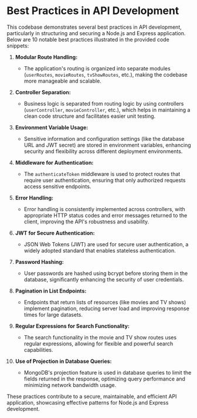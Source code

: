# Best Practices in API Development

This codebase demonstrates several best practices in API development, particularly in structuring and securing a Node.js and Express application. Below are 10 notable best practices illustrated in the provided code snippets:

1. **Modular Route Handling:**

   - The application's routing is organized into separate modules (`userRoutes`, `movieRoutes`, `tvShowRoutes`, etc.), making the codebase more manageable and scalable.

2. **Controller Separation:**

   - Business logic is separated from routing logic by using controllers (`userController`, `movieController`, etc.), which helps in maintaining a clean code structure and facilitates easier unit testing.

3. **Environment Variable Usage:**

   - Sensitive information and configuration settings (like the database URL and JWT secret) are stored in environment variables, enhancing security and flexibility across different deployment environments.

4. **Middleware for Authentication:**

   - The `authenticateToken` middleware is used to protect routes that require user authentication, ensuring that only authorized requests access sensitive endpoints.

5. **Error Handling:**

   - Error handling is consistently implemented across controllers, with appropriate HTTP status codes and error messages returned to the client, improving the API's robustness and usability.

6. **JWT for Secure Authentication:**

   - JSON Web Tokens (JWT) are used for secure user authentication, a widely adopted standard that enables stateless authentication.

7. **Password Hashing:**

   - User passwords are hashed using bcrypt before storing them in the database, significantly enhancing the security of user credentials.

8. **Pagination in List Endpoints:**

   - Endpoints that return lists of resources (like movies and TV shows) implement pagination, reducing server load and improving response times for large datasets.

9. **Regular Expressions for Search Functionality:**

   - The search functionality in the movie and TV show routes uses regular expressions, allowing for flexible and powerful search capabilities.

10. **Use of Projection in Database Queries:**
    - MongoDB's projection feature is used in database queries to limit the fields returned in the response, optimizing query performance and minimizing network bandwidth usage.

These practices contribute to a secure, maintainable, and efficient API application, showcasing effective patterns for Node.js and Express development.
